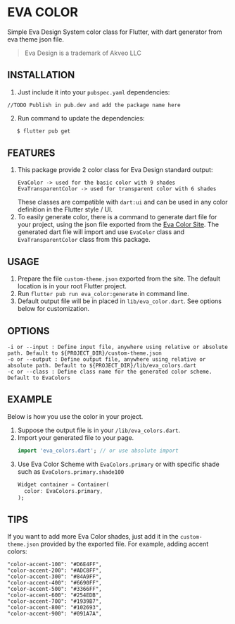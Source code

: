 # EVA COLOR

Simple Eva Design System color class for Flutter, with dart generator
from eva theme json file.

> Eva Design is a trademark of Akveo LLC

## INSTALLATION

1. Just include it into your `pubspec.yaml` dependencies:

`//TODO Publish in pub.dev and add the package name here`

2. Run command to update the dependencies:

```bash
   $ flutter pub get
```

## FEATURES

1. This package provide 2 color class for Eva Design standard output:
   ```
   EvaColor -> used for the basic color with 9 shades
   EvaTransparentColor -> used for transparent color with 6 shades
   ```
   These classes are compatible with `dart:ui` and can be used in any
   color definition in the Flutter style / UI.
2. To easily generate color, there is a command to generate dart file
   for your project, using the json file exported from the [Eva Color
   Site](https://colors.eva.design/). The generated dart file will
   import and use `EvaColor` class and `EvaTransparentColor` class from
   this package.

## USAGE

1. Prepare the file `custom-theme.json` exported from the site. The
   default location is in your root Flutter project.
2. Run `flutter pub run eva_color:generate` in command line.
3. Default output file will be in placed in `lib/eva_color.dart`. See
   options below for customization.

## OPTIONS

```
-i or --input : Define input file, anywhere using relative or absolute path. Default to ${PROJECT_DIR}/custom-theme.json
-o or --output : Define output file, anywhere using relative or absolute path. Default to ${PROJECT_DIR}/lib/eva_colors.dart
-c or --class : Define class name for the generated color scheme. Default to EvaColors
```

## EXAMPLE

Below is how you use the color in your project.

1. Suppose the output file is in your `/lib/eva_colors.dart`.
2. Import your generated file to your page.
   ```dart
   import 'eva_colors.dart'; // or use absolute import
   ```
3. Use Eva Color Scheme with `EvaColors.primary` or with specific shade
   such as `EvaColors.primary.shade100`
   ```dart
   Widget container = Container(
     color: EvaColors.primary,
   );
   ```

## TIPS

If you want to add more Eva Color shades, just add it in the
`custom-theme.json` provided by the exported file. For example, adding
accent colors:

```
"color-accent-100": "#D6E4FF",
"color-accent-200": "#ADC8FF",
"color-accent-300": "#84A9FF",
"color-accent-400": "#6690FF",
"color-accent-500": "#3366FF",
"color-accent-600": "#254EDB",
"color-accent-700": "#1939B7",
"color-accent-800": "#102693",
"color-accent-900": "#091A7A",
```
